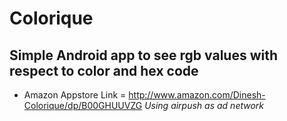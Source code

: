 Colorique
======================
Simple Android app to see rgb values with respect to color and hex code
-----------------------------------
- Amazon Appstore Link = http://www.amazon.com/Dinesh-Colorique/dp/B00GHUUVZG
*Using airpush as ad network*
